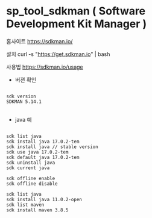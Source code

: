 # sp_tool_sdkman ( Software Development Kit Manager )

홈사이트
https://sdkman.io/

설치
curl -s "https://get.sdkman.io" | bash

사용법
https://sdkman.io/usage



- 버젼 확인
<pre>
<code>
sdk version
SDKMAN 5.14.1
</code>
</pre>

- java 예
<pre>
<code>
sdk list java
sdk install java 17.0.2-tem
sdk install java // stable version
sdk use java 17.0.2-tem
sdk default java 17.0.2-tem
sdk uninstall java
sdk current java

sdk offline enable
sdk offline disable

sdk list java
sdk install java 11.0.2-open
sdk list maven
sdk install maven 3.8.5
</code>
</pre>
